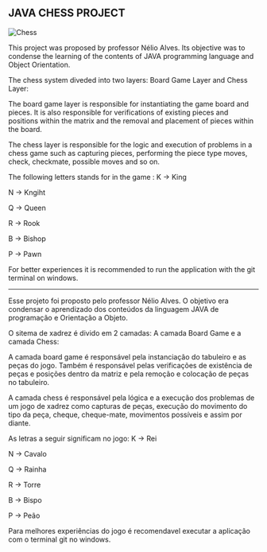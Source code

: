 ## JAVA CHESS PROJECT 

![Chess](https://user-images.githubusercontent.com/66887702/145661121-e0a26651-5150-4941-9fe2-d236929a24f7.png)

This project was proposed by professor Nélio Alves. Its objective was to condense the learning of the contents of JAVA programming language and Object Orientation.

The chess system diveded into two layers: Board Game Layer and Chess Layer:

The board game layer is responsible for instantiating the game board and pieces. It is also responsible for verifications of existing pieces and positions within the matrix and the removal and placement of pieces within the board.

The chess layer is responsible for the logic and execution of problems in a chess game such as capturing pieces, performing the piece type moves, check, checkmate, possible moves and so on.

The following letters stands for in the game : 
   K -> King 
   
   N -> Kngiht
   
   Q -> Queen
   
   R  -> Rook
   
   B -> Bishop
   
   P -> Pawn
 
 For better experiences it is recommended to run the application with the git terminal on windows.
 
 -------------------------------------------------------------------------------------------------------------------
 
 Esse projeto foi proposto pelo professor Nélio Alves. O objetivo era condensar o aprendizado dos conteúdos da linguagem JAVA de programação e Orientação a Objeto.
 
 O sitema de xadrez é divido em 2 camadas: A camada Board Game e a camada Chess:
 
A camada board game é responsável pela instanciação do tabuleiro e as peças do jogo. Também é responsável pelas verificações de existência de peças e posições dentro da matriz e pela remoção e colocação de peças no tabuleiro.

A camada chess é responsável pela lógica e a execução dos problemas de um jogo de xadrez como capturas de peças, execução do movimento do tipo da peça, cheque, cheque-mate, movimentos possíveis e assim por diante.

As letras a seguir significam no jogo:
  K -> Rei
  
  N -> Cavalo
  
  Q -> Rainha
  
  R -> Torre
  
  B -> Bispo
  
  P -> Peão

 Para melhores experiências do jogo é recomendavel executar a aplicação com o terminal git no windows.
